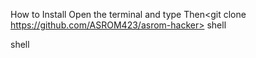How to Install
Open the terminal and type <pkg install git>
Then<git clone https://github.com/ASROM423/asrom-hacker>
shell <cd ALHacking>

shell <bash alhack.sh>
